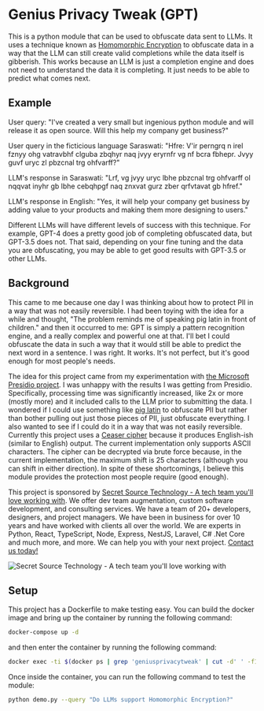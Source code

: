 # Genius Privacy Tweak (GPT)

This is a python module that can be used to obfuscate data sent to LLMs. It uses a technique known as [Homomorphic Encryption](https://en.wikipedia.org/wiki/Homomorphic_encryption) to obfuscate data in a way that the LLM can still create valid completions while the data itself is gibberish. This works because an LLM is just a completion engine and does not need to understand the data it is completing. It just needs to be able to predict what comes next.

## Example

User query: "I've created a very small but ingenious python module and will release it as open source. Will this help my company get business?"

User query in the ficticious language Saraswati: "Hfre: V'ir perngrq n irel fznyy ohg vatravbhf clguba zbqhyr naq jvyy eryrnfr vg nf bcra fbhepr. Jvyy guvf uryc zl pbzcnal trg ohfvarff?"

LLM's response in Saraswati: "Lrf, vg jvyy uryc lbhe pbzcnal trg ohfvarff ol nqqvat inyhr gb lbhe cebqhpgf naq znxvat gurz zber qrfvtavat gb hfref."

LLM's response in English: "Yes, it will help your company get business by adding value to your products and making them more designing to users."

Different LLMs will have different levels of success with this technique. For example, GPT-4 does a pretty good job of completing obfuscated data, but GPT-3.5 does not. That said, depending on your fine tuning and the data you are obfuscating, you may be able to get good results with GPT-3.5 or other LLMs.

## Background

This came to me because one day I was thinking about how to protect PII in a way that was not easily reversible. I had been toying with the idea for a while and thought, "The problem reminds me of speaking pig latin in front of children." and then it occurred to me: GPT is simply a pattern recognition engine, and a really complex and powerful one at that. I'll bet I could obfuscate the data in such a way that it would still be able to predict the next word in a sentence. I was right. It works. It's not perfect, but it's good enough for most people's needs.

The idea for this project came from my experimentation with [the Microsoft Presidio project](https://python.langchain.com/docs/guides/privacy/presidio_data_anonymization/reversible). I was unhappy with the results I was getting from Presidio. Specifically, processing time was significantly increased, like 2x or more (mostly more) and it included calls to the LLM prior to submitting the data. I wondered if I could use something like [pig latin](https://en.wikipedia.org/wiki/Pig_Latin) to obfuscate PII but rather than bother pulling out just those pieces of PII, just obfuscate everything. I also wanted to see if I could do it in a way that was not easily reversible. Currently this project uses a [Ceaser cipher](https://en.wikipedia.org/wiki/Caesar_cipher) because it produces English-ish (similar to English) output. The current implementation only supports ASCII characters. The cipher can be decrypted via brute force because, in the current implementation, the maximum shift is 25 characters (although you can shift in either direction). In spite of these shortcomings, I believe this module provides the protection most people require (good enough).

This project is sponsored by [Secret Source Technology - A tech team you'll love working with](https://www.secret-source.eu/). We offer dev team augmentation, custom software development, and consulting services. We have a team of 20+ developers, designers, and project managers. We have been in business for over 10 years and have worked with clients all over the world. We are experts in Python, React, TypeScript, Node, Express, NestJS, Laravel, C# .Net Core and much more, and more. We can help you with your next project. [Contact us today!](https://www.secret-source.eu/connect/)

![Secret Source Technology - A tech team you'll love working with](https://www.secret-source.eu/wp-content/uploads/2019/07/seso-white-logo.png)

## Setup

This project has a Dockerfile to make testing easy. You can build the docker image and bring up the container by running the following command:

```bash
docker-compose up -d
```

and then enter the container by running the following command:

```bash
docker exec -ti $(docker ps | grep 'geniusprivacytweak' | cut -d' ' -f1) /bin/bash
```

Once inside the container, you can run the following command to test the module:

```bash
python demo.py --query "Do LLMs support Homomorphic Encryption?"
```

